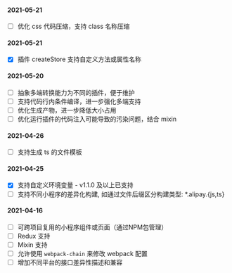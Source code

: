 #### 2021-05-21

- [ ] 优化 css 代码压缩，支持 class 名称压缩

#### 2021-05-21

- [x] 插件 createStore 支持自定义方法或属性名称

#### 2021-05-20

- [ ] 抽象多端转换能力为不同的插件，便于维护
- [ ] 支持代码行内条件编译，进一步强化多端支持
- [ ] 优化生成产物，进一步降低大小占用
- [ ] 优化运行插件的代码注入可能导致的污染问题，结合 mixin

#### 2021-04-26

- [ ] 支持生成 ts 的文件模板

#### 2021-04-25

- [x] 支持自定义环境变量 - v1.1.0 及以上已支持
- [ ] 支持不同小程序的差异化构建, 如通过文件后缀区分构建类型: *.alipay.{js,ts}

#### 2021-04-16

- [ ] 可跨项目复用的小程序组件或页面（通过NPM包管理）
- [ ] Redux 支持
- [ ] Mixin 支持
- [ ] 允许使用 `webpack-chain` 来修改 webpack 配置
- [ ] 增加不同平台的接口差异性描述和兼容
